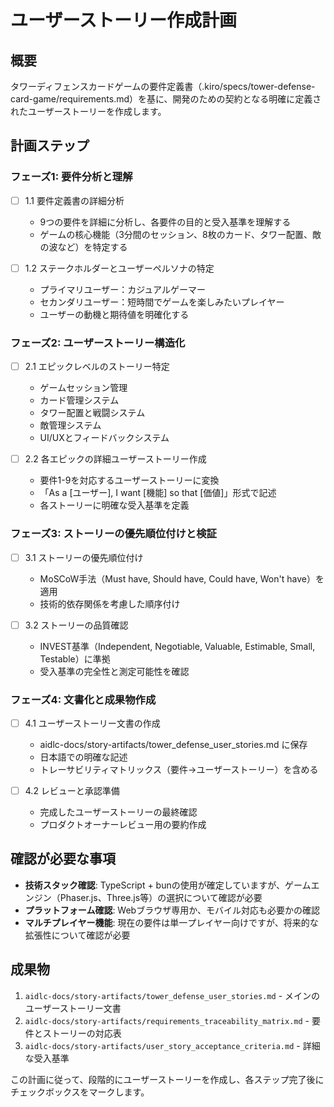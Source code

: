 # ユーザーストーリー作成計画

## 概要
タワーディフェンスカードゲームの要件定義書（.kiro/specs/tower-defense-card-game/requirements.md）を基に、開発のための契約となる明確に定義されたユーザーストーリーを作成します。

## 計画ステップ

### フェーズ1: 要件分析と理解
- [ ] 1.1 要件定義書の詳細分析
  - 9つの要件を詳細に分析し、各要件の目的と受入基準を理解する
  - ゲームの核心機能（3分間のセッション、8枚のカード、タワー配置、敵の波など）を特定する

- [ ] 1.2 ステークホルダーとユーザーペルソナの特定
  - プライマリユーザー：カジュアルゲーマー
  - セカンダリユーザー：短時間でゲームを楽しみたいプレイヤー
  - ユーザーの動機と期待値を明確化する

### フェーズ2: ユーザーストーリー構造化
- [ ] 2.1 エピックレベルのストーリー特定
  - ゲームセッション管理
  - カード管理システム
  - タワー配置と戦闘システム
  - 敵管理システム
  - UI/UXとフィードバックシステム

- [ ] 2.2 各エピックの詳細ユーザーストーリー作成
  - 要件1-9を対応するユーザーストーリーに変換
  - 「As a [ユーザー], I want [機能] so that [価値]」形式で記述
  - 各ストーリーに明確な受入基準を定義

### フェーズ3: ストーリーの優先順位付けと検証
- [ ] 3.1 ストーリーの優先順位付け
  - MoSCoW手法（Must have, Should have, Could have, Won't have）を適用
  - 技術的依存関係を考慮した順序付け

- [ ] 3.2 ストーリーの品質確認
  - INVEST基準（Independent, Negotiable, Valuable, Estimable, Small, Testable）に準拠
  - 受入基準の完全性と測定可能性を確認

### フェーズ4: 文書化と成果物作成
- [ ] 4.1 ユーザーストーリー文書の作成
  - aidlc-docs/story-artifacts/tower_defense_user_stories.md に保存
  - 日本語での明確な記述
  - トレーサビリティマトリックス（要件→ユーザーストーリー）を含める

- [ ] 4.2 レビューと承認準備
  - 完成したユーザーストーリーの最終確認
  - プロダクトオーナーレビュー用の要約作成

## 確認が必要な事項
- **技術スタック確認**: TypeScript + bunの使用が確定していますが、ゲームエンジン（Phaser.js、Three.js等）の選択について確認が必要
- **プラットフォーム確認**: Webブラウザ専用か、モバイル対応も必要かの確認
- **マルチプレイヤー機能**: 現在の要件は単一プレイヤー向けですが、将来的な拡張性について確認が必要

## 成果物
1. `aidlc-docs/story-artifacts/tower_defense_user_stories.md` - メインのユーザーストーリー文書
2. `aidlc-docs/story-artifacts/requirements_traceability_matrix.md` - 要件とストーリーの対応表
3. `aidlc-docs/story-artifacts/user_story_acceptance_criteria.md` - 詳細な受入基準

この計画に従って、段階的にユーザーストーリーを作成し、各ステップ完了後にチェックボックスをマークします。